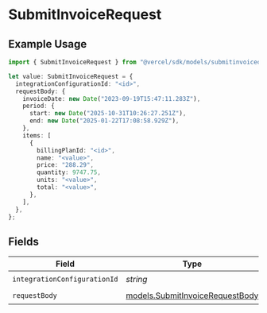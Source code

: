 # SubmitInvoiceRequest

## Example Usage

```typescript
import { SubmitInvoiceRequest } from "@vercel/sdk/models/submitinvoiceop.js";

let value: SubmitInvoiceRequest = {
  integrationConfigurationId: "<id>",
  requestBody: {
    invoiceDate: new Date("2023-09-19T15:47:11.283Z"),
    period: {
      start: new Date("2025-10-31T10:26:27.251Z"),
      end: new Date("2025-01-22T17:08:58.929Z"),
    },
    items: [
      {
        billingPlanId: "<id>",
        name: "<value>",
        price: "288.29",
        quantity: 9747.75,
        units: "<value>",
        total: "<value>",
      },
    ],
  },
};
```

## Fields

| Field                                                                    | Type                                                                     | Required                                                                 | Description                                                              |
| ------------------------------------------------------------------------ | ------------------------------------------------------------------------ | ------------------------------------------------------------------------ | ------------------------------------------------------------------------ |
| `integrationConfigurationId`                                             | *string*                                                                 | :heavy_check_mark:                                                       | N/A                                                                      |
| `requestBody`                                                            | [models.SubmitInvoiceRequestBody](../models/submitinvoicerequestbody.md) | :heavy_check_mark:                                                       | N/A                                                                      |